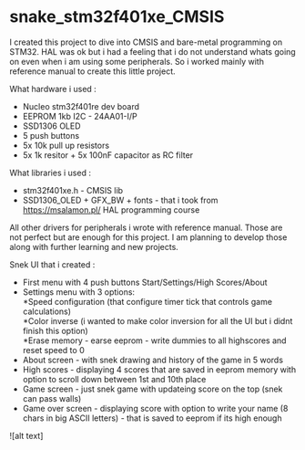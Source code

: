 # snake_stm32f401xe_CMSIS

I created this project to dive into CMSIS and bare-metal programming on STM32.
HAL was ok but i had a feeling that i do not understand whats going on even when i am using some peripherals.
So i worked mainly with reference manual to create this little project.

What hardware i used :
- Nucleo stm32f401re dev board  
- EEPROM 1kb I2C - 24AA01-I/P  
- SSD1306 OLED  
- 5 push buttons  
- 5x 10k pull up resistors  
- 5x 1k resitor + 5x 100nF capacitor as RC filter  

What libraries i used :  
- stm32f401xe.h - CMSIS lib
- SSD1306_OLED + GFX_BW + fonts - that i took from https://msalamon.pl/ HAL programming course  

All other drivers for peripherals i wrote with reference manual. Those are not perfect but are enough for this project.
I am planning to develop those along with further learning and new projects.  

Snek UI that i created :  
- First menu with 4 push buttons Start/Settings/High Scores/About  
- Settings menu with 3 options:  
*Speed configuration (that configure timer tick that controls game calculations)  
*Color inverse (i wanted to make color inversion for all the UI but i didnt finish this option)  
*Erase memory - earse eeprom - write dummies to all highscores and reset speed to 0  
- About screen - with snek drawing and history of the game in 5 words  
- High scores - displaying 4 scores that are saved in eeprom memory with option to scroll down between 1st and 10th place  
- Game screen - just snek game with updateing score on the top (snek can pass walls)  
- Game over screen - displaying score with option to write your name (8 chars in big ASCII letters) - that is saved to eeprom if its high enough  

![alt text]
